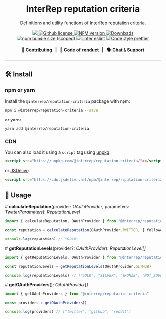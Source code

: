 <p align="center">
    <h1 align="center">
        InterRep reputation criteria
    </h1>
    <p align="center">Definitions and utility functions of InterRep reputation criteria.</p>
</p>

<p align="center">
    <a href="https://github.com/InterRep">
        <img src="https://img.shields.io/badge/project-InterRep-blue.svg?style=flat-square">
    </a>
    <a href="https://github.com/interrep/interrep.js/blob/main/LICENSE">
        <img alt="Github license" src="https://img.shields.io/github/license/interrep/interrep.js.svg?style=flat-square">
    </a>
    <a href="https://www.npmjs.com/package/@interrep/reputation-criteria">
        <img alt="NPM version" src="https://img.shields.io/npm/v/@interrep/reputation-criteria?style=flat-square" />
    </a>
    <a href="https://npmjs.org/package/@interrep/reputation-criteria">
        <img alt="Downloads" src="https://img.shields.io/npm/dm/@interrep/reputation-criteria.svg?style=flat-square" />
    </a>
    <a href="https://bundlephobia.com/package/@interrep/reputation-criteria">
        <img alt="npm bundle size (scoped)" src="https://img.shields.io/bundlephobia/minzip/@interrep/reputation-criteria" />
    </a>
    <a href="https://eslint.org/">
        <img alt="Linter eslint" src="https://img.shields.io/badge/linter-eslint-8080f2?style=flat-square&logo=eslint" />
    </a>
    <a href="https://prettier.io/">
        <img alt="Code style prettier" src="https://img.shields.io/badge/code%20style-prettier-f8bc45?style=flat-square&logo=prettier" />
    </a>
</p>

<div align="center">
    <h4>
        <a href="https://docs.interrep.link/contributing">
            👥 Contributing
        </a>
        <span>&nbsp;&nbsp;|&nbsp;&nbsp;</span>
        <a href="https://docs.interrep.link/code-of-conduct">
            🤝 Code of conduct
        </a>
        <span>&nbsp;&nbsp;|&nbsp;&nbsp;</span>
        <a href="https://t.me/interrep">
            🗣️ Chat &amp; Support
        </a>
    </h4>
</div>

---

## 🛠 Install

### npm or yarn

Install the `@interrep/reputation-criteria` package with npm:

```bash
npm i @interrep/reputation-criteria --save
```

or yarn:

```bash
yarn add @interrep/reputation-criteria
```

### CDN

You can also load it using a `script` tag using [unpkg](https://unpkg.com/):

```html
<script src="https://unpkg.com/@interrep/reputation-criteria/"></script>
```

or [JSDelivr](https://www.jsdelivr.com/):

```html
<script src="https://cdn.jsdelivr.net/npm/@interrep/reputation-criteria/"></script>
```

## 📜 Usage

\# **calculateReputation**(provider: _OAuthProvider_, parameters: _TwitterParameters_): _ReputationLevel_

```typescript
import { calculateReputation, OAuthProvider } from "@interrep/reputation-criteria"

const reputation = calculateReputation(OAuthProvider.TWITTER, { followers: 7000 })

console.log(reputation) // "GOLD"
```

\# **getReputationLevels**(provider?: _OAuthProvider_): _ReputationLevel[]_

```typescript
import { getReputationLevels, OAuthProvider } from "@interrep/reputation-criteria"

const reputationLevels = getReputationLevels(OAuthProvider.GITHUB)

console.log(reputationLevels) // ["GOLD", "SILVER", "BRONZE", "NOT_SUFFICIENT"]
```

\# **getOAuthProviders**(): _OAuthProvider[]_

```typescript
import { getOAuthProviders } from "@interrep/reputation-criteria"

const providers = getOAuthProviders()

console.log(providers) // ["twitter", "github", "reddit"]
```
